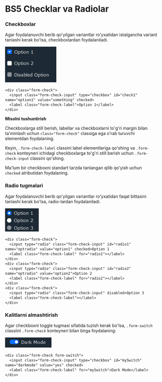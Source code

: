 # BS5 Checklar va Radiolar

### Checkboxlar

Agar foydalanuvchi berib qo'yilgan variantlar ro'yxatidan istalgancha variant tanlashi kerak bo'lsa, checkboxlardan foydalaniladi.

![](<../../.gitbook/assets/image (707).png>)

```
<div class="form-check">
  <input class="form-check-input" type="checkbox" id="check1" name="option1" value="something" checked>
  <label class="form-check-label">Option 1</label>
</div>
```

**Misolni tushuntirish**

Checkboxlarga still berish, labellar va checkboxlarni to'g'ri margin bilan ta'minlash uchun `class="form-check"`  classiga ega o'rab turuvchi elementdan foydalaning.

Keyin, `.form-check-label` classini label elementlariga qo'shing va `.form-check` konteyneri ichidagi checkboxlarga to'g'ri still berish uchun `.form-check-input` classini qo'shing.

Ma'lum bir checkboxni standart tarzda tanlangan qilib qo'yish uchun `checked` atributidan foydalaning.

### Radio tugmalari

Agar foydalanuvchi berib qo'yilgan variantlar ro'yxatidan faqat bittasini tanlashi kerak bo'lsa, radio-lardan foydalaniladi.

![](<../../.gitbook/assets/image (672).png>)

```
<div class="form-check">
  <input type="radio" class="form-check-input" id="radio1" name="optradio" value="option1" checked>Option 1
  <label class="form-check-label" for="radio1"></label>
</div>
<div class="form-check">
  <input type="radio" class="form-check-input" id="radio2" name="optradio" value="option2">Option 2
  <label class="form-check-label" for="radio2"></label>
</div>
<div class="form-check">
  <input type="radio" class="form-check-input" disabled>Option 3
  <label class="form-check-label"></label>
</div>
```

### Kalitlarni almashtirish

Agar checkboxni toggle tugmasi sifatida tuzish kerak bo'lsa, `.form-switch` classiini `.form-check` konteyneri bilan birga foydalaning:

![](<../../.gitbook/assets/image (553).png>)

```
<div class="form-check form-switch">
  <input class="form-check-input" type="checkbox" id="mySwitch" name="darkmode" value="yes" checked>
  <label class="form-check-label" for="mySwitch">Dark Mode</label>
</div>
```
